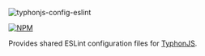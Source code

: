 ![typhonjs-config-eslint](http://i.imgur.com/mO59UgG.png)

[![NPM](https://img.shields.io/npm/v/typhonjs-config-eslint.svg?label=npm)](https://www.npmjs.com/package/typhonjs-config-eslint)

Provides shared ESLint configuration files for [TyphonJS](https://github.com/typhonjs). 
